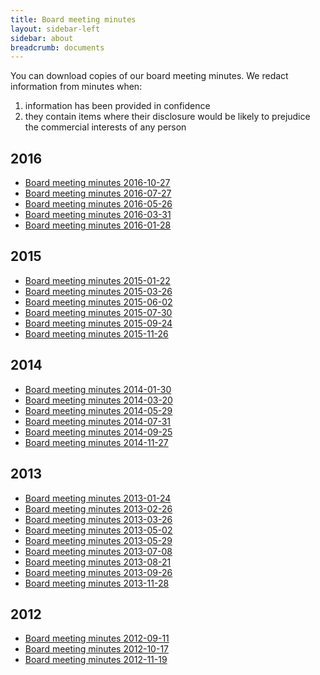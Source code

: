 ```yaml
---
title: Board meeting minutes
layout: sidebar-left
sidebar: about
breadcrumb: documents
---
```

You can download copies of our board meeting minutes. We redact information from minutes when:

1. information has been provided in confidence
2. they contain items where their disclosure would be likely to prejudice the commercial interests of any person

## 2016

* [Board meeting minutes 2016-10-27](/assets/pdf/board-meeting-minutes-2016-10-27.pdf)
* [Board meeting minutes 2016-07-27](/assets/pdf/board-meeting-minutes-2016-07-27.pdf)
* [Board meeting minutes 2016-05-26](/assets/pdf/board-meeting-minutes-2016-05-26.pdf)
* [Board meeting minutes 2016-03-31](/assets/pdf/board-meeting-minutes-2016-03-31.pdf)
* [Board meeting minutes 2016-01-28](/assets/pdf/board-meeting-minutes-2016-01-28.pdf)

## 2015

* [Board meeting minutes 2015-01-22](/assets/pdf/board-meeting-minutes-2015-01-22.pdf)
* [Board meeting minutes 2015-03-26](/assets/pdf/board-meeting-minutes-2015-03-26.pdf)
* [Board meeting minutes 2015-06-02](/assets/pdf/board-meeting-minutes-2015-06-02.pdf)
* [Board meeting minutes 2015-07-30](/assets/pdf/board-meeting-minutes-2015-07-30.pdf)
* [Board meeting minutes 2015-09-24](/assets/pdf/board-meeting-minutes-2015-09-24.pdf)
* [Board meeting minutes 2015-11-26](/assets/pdf/board-meeting-minutes-2015-11-26.pdf)

## 2014

* [Board meeting minutes 2014-01-30](/assets/pdf/board-meeting-minutes-2014-01-30.pdf)
* [Board meeting minutes 2014-03-20](/assets/pdf/board-meeting-minutes-2014-03-20.pdf)
* [Board meeting minutes 2014-05-29](/assets/pdf/board-meeting-minutes-2014-05-29.pdf)
* [Board meeting minutes 2014-07-31](/assets/pdf/board-meeting-minutes-2014-07-31.pdf)
* [Board meeting minutes 2014-09-25](/assets/pdf/board-meeting-minutes-2014-09-25.pdf)
* [Board meeting minutes 2014-11-27](/assets/pdf/board-meeting-minutes-2014-11-27.pdf)

## 2013

* [Board meeting minutes 2013-01-24](/assets/pdf/board-meeting-minutes-2013-01-24.pdf)
* [Board meeting minutes 2013-02-26](/assets/pdf/board-meeting-minutes-2013-02-26.pdf)
* [Board meeting minutes 2013-03-26](/assets/pdf/board-meeting-minutes-2013-03-26.pdf)
* [Board meeting minutes 2013-05-02](/assets/pdf/board-meeting-minutes-2013-05-02.pdf)
* [Board meeting minutes 2013-05-29](/assets/pdf/board-meeting-minutes-2013-05-29.pdf)
* [Board meeting minutes 2013-07-08](/assets/pdf/board-meeting-minutes-2013-07-08.pdf)
* [Board meeting minutes 2013-08-21](/assets/pdf/board-meeting-minutes-2013-08-21.pdf)
* [Board meeting minutes 2013-09-26](/assets/pdf/board-meeting-minutes-2013-09-26.pdf)
* [Board meeting minutes 2013-11-28](/assets/pdf/board-meeting-minutes-2013-11-28.pdf)

## 2012

* [Board meeting minutes 2012-09-11](/assets/pdf/board-meeting-minutes-2012-09-11.pdf)
* [Board meeting minutes 2012-10-17](/assets/pdf/board-meeting-minutes-2012-10-17.pdf)
* [Board meeting minutes 2012-11-19](/assets/pdf/board-meeting-minutes-2012-11-19.pdf)
